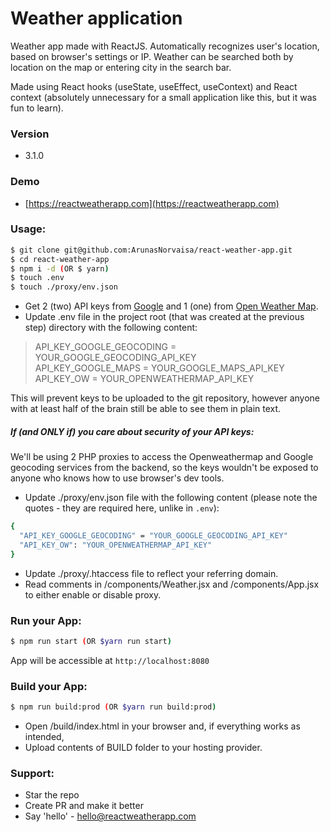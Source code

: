 # Weather application
Weather app made with ReactJS. Automatically recognizes user's location, based on browser's settings or IP. Weather can be searched both by location on the map or entering city in the search bar.

Made using React hooks (useState, useEffect, useContext) and React context (absolutely unnecessary for a small application like this, but it was fun to learn).

### Version
* 3.1.0

### Demo
* [https://reactweatherapp.com](https://reactweatherapp.com)

### Usage:
```sh
$ git clone git@github.com:ArunasNorvaisa/react-weather-app.git
$ cd react-weather-app
$ npm i -d (OR $ yarn)
$ touch .env
$ touch ./proxy/env.json
```

* Get 2 (two) API keys from 
[Google](https://developers.google.com/maps/documentation/javascript/get-api-key)
and 1 (one) from [Open Weather Map](https://openweathermap.org/api).
* Update .env file in the project root (that was created at the previous step) directory with the following content:

> API_KEY_GOOGLE_GEOCODING = YOUR_GOOGLE_GEOCODING_API_KEY<br>
> API_KEY_GOOGLE_MAPS = YOUR_GOOGLE_MAPS_API_KEY<br>
> API_KEY_OW = YOUR_OPENWEATHERMAP_API_KEY

This will prevent keys to be uploaded to the git repository, however anyone
 with at least half of the brain still be able to see them in plain text. 

##### If (and ONLY if) you care about security of your API keys:

We'll be using 2 PHP proxies to access the Openweathermap and Google geocoding
 services from the backend, so the keys wouldn't be exposed to anyone who
  knows how to use browser's dev tools. 

* Update ./proxy/env.json file with the following content (please note the
 quotes - they are required here, unlike in `.env`):

```sh
{
  "API_KEY_GOOGLE_GEOCODING" = "YOUR_GOOGLE_GEOCODING_API_KEY"
  "API_KEY_OW": "YOUR_OPENWEATHERMAP_API_KEY"
}
```

* Update ./proxy/.htaccess file to reflect your referring domain.
* Read comments in /components/Weather.jsx and /components/App.jsx to either
 enable or disable proxy.
 
 ### Run your App:
 
 ```sh
 $ npm run start (OR $yarn run start)
 ```
App will be accessible at `http://localhost:8080`

### Build your App:

```sh
$ npm run build:prod (OR $yarn run build:prod)
```
* Open /build/index.html in your browser and, if everything works as intended,
* Upload contents of BUILD folder to your hosting provider.

### Support:

* Star the repo
* Create PR and make it better
* Say 'hello' - hello@reactweatherapp.com
